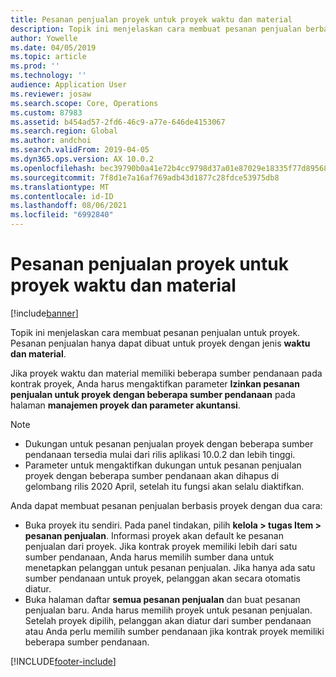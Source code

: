 ```yaml
---
title: Pesanan penjualan proyek untuk proyek waktu dan material
description: Topik ini menjelaskan cara membuat pesanan penjualan berbasis proyek untuk proyek waktu dan material.
author: Yowelle
ms.date: 04/05/2019
ms.topic: article
ms.prod: ''
ms.technology: ''
audience: Application User
ms.reviewer: josaw
ms.search.scope: Core, Operations
ms.custom: 87983
ms.assetid: b454ad57-2fd6-46c9-a77e-646de4153067
ms.search.region: Global
ms.author: andchoi
ms.search.validFrom: 2019-04-05
ms.dyn365.ops.version: AX 10.0.2
ms.openlocfilehash: bec39790b0a41e72b4cc9798d37a01e87029e18335f77d895680aafbb74fac3b
ms.sourcegitcommit: 7f8d1e7a16af769adb43d1877c28fdce53975db8
ms.translationtype: MT
ms.contentlocale: id-ID
ms.lasthandoff: 08/06/2021
ms.locfileid: "6992840"
---
```

# <a name="project-sales-orders-for-time-and-material-projects"></a>Pesanan penjualan proyek untuk proyek waktu dan material

[!include[banner](../includes/banner.md)]

Topik ini menjelaskan cara membuat pesanan penjualan untuk proyek. Pesanan penjualan hanya dapat dibuat untuk proyek dengan jenis **waktu dan material**.

Jika proyek waktu dan material memiliki beberapa sumber pendanaan pada kontrak proyek, Anda harus mengaktifkan parameter **Izinkan pesanan penjualan untuk proyek dengan beberapa sumber pendanaan** pada halaman **manajemen proyek dan parameter akuntansi**. 

> [!NOTE]
> - Dukungan untuk pesanan penjualan proyek dengan beberapa sumber pendanaan tersedia mulai dari rilis aplikasi 10.0.2 dan lebih tinggi.
> - Parameter untuk mengaktifkan dukungan untuk pesanan penjualan proyek dengan beberapa sumber pendanaan akan dihapus di gelombang rilis 2020 April, setelah itu fungsi akan selalu diaktifkan.

Anda dapat membuat pesanan penjualan berbasis proyek dengan dua cara:

- Buka proyek itu sendiri. Pada panel tindakan, pilih **kelola > tugas Item > pesanan penjualan**. Informasi proyek akan default ke pesanan penjualan dari proyek. Jika kontrak proyek memiliki lebih dari satu sumber pendanaan, Anda harus memilih sumber dana untuk menetapkan pelanggan untuk pesanan penjualan. Jika hanya ada satu sumber pendanaan untuk proyek, pelanggan akan secara otomatis diatur.
- Buka halaman daftar **semua pesanan penjualan** dan buat pesanan penjualan baru. Anda harus memilih proyek untuk pesanan penjualan. Setelah proyek dipilih, pelanggan akan diatur dari sumber pendanaan atau Anda perlu memilih sumber pendanaan jika kontrak proyek memiliki beberapa sumber pendanaan.



[!INCLUDE[footer-include](../includes/footer-banner.md)]